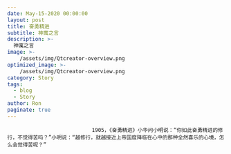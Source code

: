 ```yaml
---
date: May-15-2020 00:00:00
layout: post
title: 奋勇精进
subtitle: 神寓之言
description: >-
  神寓之言
image: >-
    /assets/img/Qtcreator-overview.png
optimized_image: >-
    /assets/img/Qtcreator-overview.png
category: Story
tags:
  - blog
  - Story
author: Ron
paginate: true
---
```


							　　1905，《奋勇精进》小华问小明说：“你如此奋勇精进的修行，不觉得苦吗？”小明说：“越修行，就越接近上帝国度降临在心中的那种全然喜乐的心境，怎么会觉得苦呢？”
							
							
						
